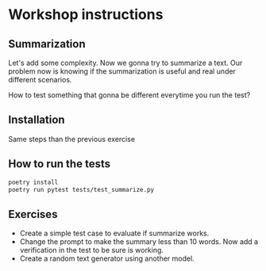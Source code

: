 # Workshop instructions

## Summarization

Let's add some complexity. Now we gonna try to summarize a text. Our problem now is knowing if the summarization is useful and real under different scenarios.

How to test something that gonna be different everytime you run the test?

## Installation

Same steps than the previous exercise
 
## How to run the tests

```bash
poetry install
poetry run pytest tests/test_summarize.py
```

## Exercises

- Create a simple test case to evaluate if summarize works.
- Change the prompt to make the summary less than 10 words. Now add a verification in the test to be sure is working.
- Create a random text generator using another model.
